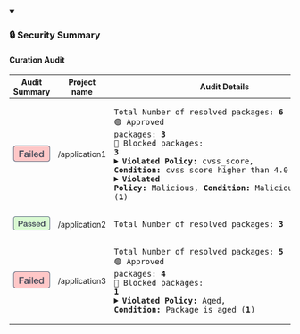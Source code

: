 <details open><summary><h3>🔒 Security Summary</h3></summary>

#### Curation Audit
| Audit Summary | Project name | Audit Details |
|--------|--------|---------|
| <img alt="failed.svg" src=https://raw.githubusercontent.com/jfrog/jfrog-cli-security/main/resources/statusIcons/failed.svg> | /application1 | <pre>Total Number of resolved packages: <b>6</b><br>🟢 Approved packages: <b>3</b><br>🔴 Blocked packages: <b>3</b><details><summary><b>Violated Policy:</b> cvss_score, <b>Condition:</b> cvss score higher than 4.0 (<b>2</b>)</summary>📦 npm://test:2.0.0<br>📦 npm://underscore:1.0.0</details><details><summary><b>Violated Policy:</b> Malicious, <b>Condition:</b> Malicious package (<b>1</b>)</summary>📦 npm://lodash:1.0.0</details></pre> |
| <img alt="passed.svg" src=https://raw.githubusercontent.com/jfrog/jfrog-cli-security/main/resources/statusIcons/passed.svg> | /application2 | <pre>Total Number of resolved packages: <b>3</b></pre> |
| <img alt="failed.svg" src=https://raw.githubusercontent.com/jfrog/jfrog-cli-security/main/resources/statusIcons/failed.svg> | /application3 | <pre>Total Number of resolved packages: <b>5</b><br>🟢 Approved packages: <b>4</b><br>🔴 Blocked packages: <b>1</b><details><summary><b>Violated Policy:</b> Aged, <b>Condition:</b> Package is aged (<b>1</b>)</summary>📦 npm://test:1.0.0</details></pre> |</details>